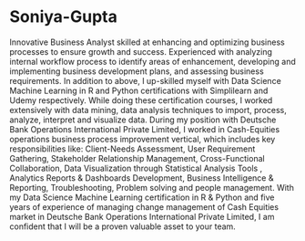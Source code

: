 # Soniya-Gupta
Innovative Business Analyst skilled at enhancing and optimizing business processes to ensure growth and success. Experienced with analyzing internal workflow process to identify areas of enhancement, developing and implementing business development plans, and assessing business requirements. In addition to above, I up-skilled myself with Data Science Machine Learning in R and Python certifications with Simplilearn and Udemy respectively. While doing these certification courses, I worked extensively with data mining, data analysis techniques to import, process, analyze, interpret and visualize data. During my position with Deutsche Bank Operations International Private Limited, I worked in Cash-Equities operations business process improvement vertical, which includes key responsibilities like: Client-Needs Assessment, User Requirement Gathering, Stakeholder Relationship Management, Cross-Functional Collaboration, Data Visualization through Statistical Analysis Tools , Analytics Reports &amp; Dashboards Development, Business Intelligence &amp; Reporting, Troubleshooting, Problem solving and people management. With my Data Science Machine Learning certification in R &amp; Python and five years of experience of managing change management of Cash Equities market in Deutsche Bank Operations International Private Limited, I am confident that I will be a proven valuable asset to your team. 
